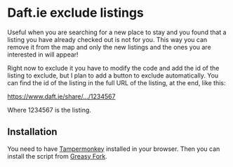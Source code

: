 # Daft.ie exclude listings

Useful when you are searching for a new place to stay and you found that a listing you have already checked out is not for you. This way you can remove it from the map and only the new listings and the ones you are interested in will appear!

Right now to exclude it you have to modify the code and add the id of the listing to exclude, but I plan to add a button to exclude automatically. You can find the id of the listing in the full URL of the listing, at the end, like this:

<https://www.daft.ie/share/.../1234567>

Where 1234567 is the listing.

## Installation

You need to have [Tampermonkey](https://www.tampermonkey.net/) installed in your browser. Then you can install the script from [Greasy Fork](https://greasyfork.org/en/scripts/471198-daft-ie-exclude-listings).
